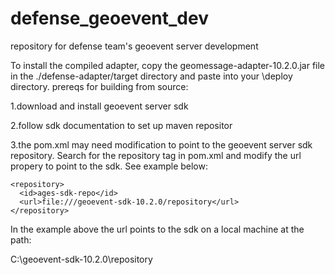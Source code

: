 defense_geoevent_dev
====================

repository for defense team's geoevent server development

To install the compiled adapter, copy the geomessage-adapter-10.2.0.jar file in the ./defense-adapter/target directory and paste into your <Geoevent Server Install>\deploy directory.
prereqs for building from source:

1.download and install geoevent server sdk

2.follow sdk documentation to set up maven repositor

3.the pom.xml may need modification to point to the geoevent server sdk repository. Search for the repository tag in pom.xml and modify the url propery to point to the sdk.  See example below:

```
<repository>
  <id>ages-sdk-repo</id>
  <url>file:///geoevent-sdk-10.2.0/repository</url>
</repository>
```

In the example above the url points to the sdk on a local machine at the path:

C:\geoevent-sdk-10.2.0\repository
